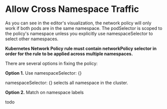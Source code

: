 # Allow Cross Namespace Traffic

As you can see in the editor's visualization, the network policy will only work if both pods are in the same namespace. The podSelector is scoped to the policy's namespace unless you explicitly use namespaceSelector to select other namespaces.

**Kubernetes Network Policy rule must contain networkPolicy selector in order for the rule to be applied across multiple namespaces.**

There are several options in fixing the policy:


**Option 1.** Use namespaceSelector: {}

namespaceSelector: {} selects all namespace in the cluster. 

**Option 2.** Match on namespace labels

todo
